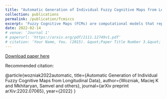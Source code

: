 ```yaml
---
title: "Automatic Generation of Individual Fuzzy Cognitive Maps from Longitudinal Data"
collection: publications
permalink: /publication/fcmiccs
excerpt: 'Fuzzy Cognitive Maps (FCMs) are computational models that represent how factors (nodes) change over discrete interactions based on causal impacts (weighted directed edges) from other factors. This approach has traditionally been used as an aggregate, similarly to System Dynamics, to depict the functioning of a system. There has been a growing interest in taking this aggregate approach at the individual-level, for example by equipping each agent of an Agent-Based Model with its own FCM to express its behavior. Although frameworks and studies have already taken this approach, an ongoing limitation has been the difficulty of creating as many FCMs as there are individuals. Indeed, current studies have been able to create agents whose traits are different, but whose decision-making modules are often identical, thus limiting the behavioral heterogeneity of the simulated population. In this paper, we address this limitation by using Genetic Algorithms to create one FCM for each agent, thus providing the means to automatically create a virtual population with heterogeneous behaviors. Our algorithm builds on prior work from Stach and colleagues by introducing additional constraints into the process and applying it over longitudinal, individual-level data. A case study from a real-world intervention on nutrition confirms that our approach can generate heterogeneous agents that closely follow the trajectories of their real-world human counterparts. Future works include technical improvements such as lowering the computational time of the approach, or case studies in computational intelligence that use our virtual populations to test new behavior change interventions.'
date: 2022-02-14
# venue: 'Journal 1'
# paperurl: 'https://arxiv.org/pdf/2111.12749v1.pdf'
# citation: 'Your Name, You. (2015). &quot;Paper Title Number 3.&quot; <i>Journal 1</i>. 1(3).'
---
```

<!-- This paper is about the number 3. The number 4 is left for future work. -->

[Download paper here](https://arxiv.org/abs/2202.07065)

Recommended citation: 

@article{wozniak2022automatic,
  title={Automatic Generation of Individual Fuzzy Cognitive Maps from Longitudinal Data},
  author={Wozniak, Maciej K and Mkhitaryan, Samvel and others},
  journal={arXiv preprint arXiv:2202.07065},
  year={2022}
}

